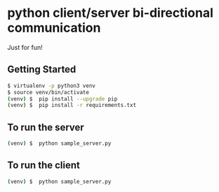 # python client/server bi-directional communication 
Just for fun!

## Getting Started

```sh
$ virtualenv -p python3 venv
$ source venv/bin/activate
(venv) $  pip install --upgrade pip
(venv) $  pip install -r requirements.txt
```

## To run the server
```sh
(venv) $  python sample_server.py
```

## To run the client
```sh
(venv) $  python sample_server.py
```